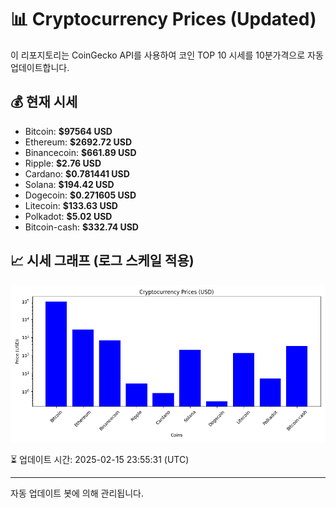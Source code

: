 
# 📊 Cryptocurrency Prices (Updated)

이 리포지토리는 CoinGecko API를 사용하여 코인 TOP 10 시세를 10분가격으로 자동 업데이트합니다.

## 💰 현재 시세
- Bitcoin: **$97564 USD**
- Ethereum: **$2692.72 USD**
- Binancecoin: **$661.89 USD**
- Ripple: **$2.76 USD**
- Cardano: **$0.781441 USD**
- Solana: **$194.42 USD**
- Dogecoin: **$0.271605 USD**
- Litecoin: **$133.63 USD**
- Polkadot: **$5.02 USD**
- Bitcoin-cash: **$332.74 USD**

## 📈 시세 그래프 (로그 스케일 적용)
![Crypto Prices](crypto_prices.png)

⏳ 업데이트 시간: 2025-02-15 23:55:31 (UTC)

---
자동 업데이트 봇에 의해 관리됩니다.
